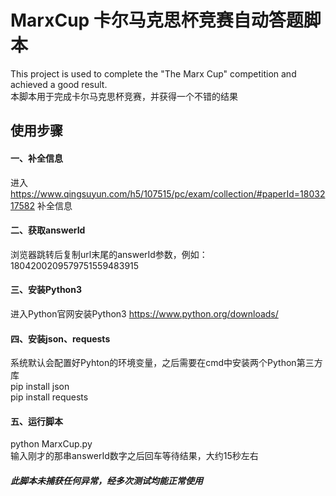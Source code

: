 # MarxCup 卡尔马克思杯竞赛自动答题脚本
This project is used to complete the "The Marx Cup" competition and achieved a good result.<br/>
本脚本用于完成卡尔马克思杯竞赛，并获得一个不错的结果

## 使用步骤
#### 一、补全信息
进入 https://www.qingsuyun.com/h5/107515/pc/exam/collection/#paperId=1803217582 补全信息

#### 二、获取answerId
浏览器跳转后复制url末尾的answerId参数，例如：1804200209579751559483915

#### 三、安装Python3
进入Python官网安装Python3 https://www.python.org/downloads/

#### 四、安装json、requests
系统默认会配置好Pyhton的环境变量，之后需要在cmd中安装两个Python第三方库<br/>
pip install json<br/>
pip install requests

#### 五、运行脚本
python MarxCup.py<br/>
输入刚才的那串answerId数字之后回车等待结果，大约15秒左右

##### 此脚本未捕获任何异常，经多次测试均能正常使用
